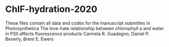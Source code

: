 # ChlF-hydration-2020
These files contain all data and codes for the manuscript submittes in Photosynthetica The love-hate relationship between chlorophyll a and water in PSII affects fluorescence products
Carmela R. Guadagno, Daniel P. Beverly, Brent E. Ewers
